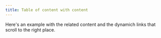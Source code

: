 ```yaml
---
title: Table of content with content
---
```


Here's an example with the related content and the dynamich links that scroll to the right place.